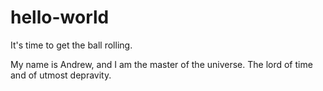 # hello-world

It's time to get the ball rolling.

My name is Andrew, and I am the master of the universe.
The lord of time and of utmost depravity.
